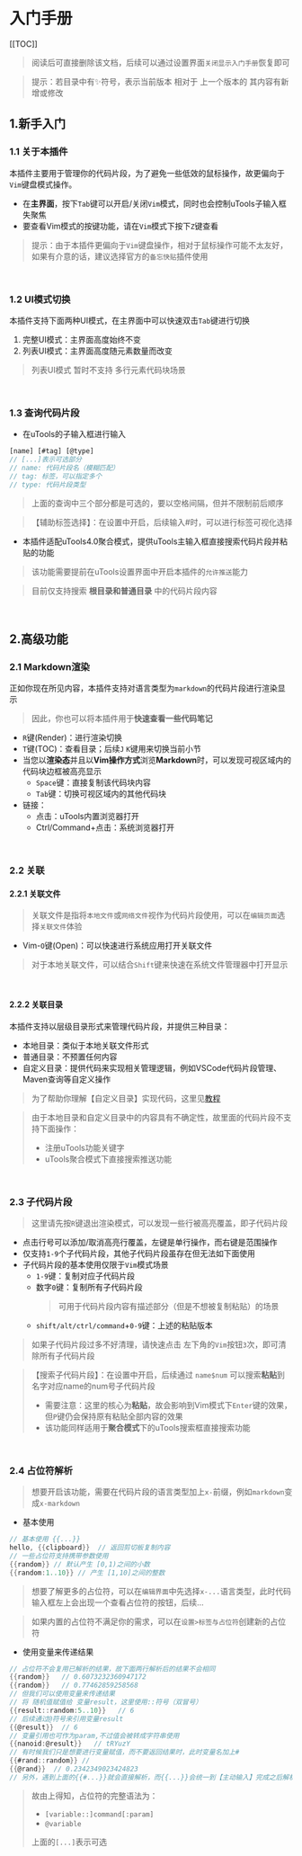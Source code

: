 # 入门手册

[[TOC]]


> 阅读后可直接删除该文档，后续可以通过设置界面`关闭显示入门手册`恢复即可

> 提示：若目录中有✨符号，表示当前版本 相对于 上一个版本的 其内容有新增或修改



## 1.新手入门

### 1.1 关于本插件

本插件主要用于管理你的代码片段，为了避免一些低效的鼠标操作，故更偏向于`Vim`键盘模式操作。
- 在**主界面**，按下`Tab`键可以开启/关闭`Vim`模式，同时也会控制uTools子输入框失聚焦
-  要查看Vim模式的按键功能，请在`Vim`模式下按下`Z`键查看
> 提示：由于本插件更偏向于`Vim`键盘操作，相对于鼠标操作可能不太友好，如果有介意的话，建议选择官方的`备忘快贴`插件使用

<br/>

### 1.2 UI模式切换

本插件支持下面两种UI模式，在主界面中可以快速双击`Tab`键进行切换

1. 完整UI模式：主界面高度始终不变
2. 列表UI模式：主界面高度随元素数量而改变
> 列表UI模式 暂时不支持 多行元素代码块场景

<br/>

### 1.3 查询代码片段

- 在uTools的子输入框进行输入

```js
[name] [#tag] [@type]
// [...]表示可选部分
// name: 代码片段名（模糊匹配）
// tag: 标签，可以指定多个
// type: 代码片段类型
```

> 上面的查询中三个部分都是可选的，要以空格间隔，但并不限制前后顺序

> 【辅助标签选择】：在设置中开启，后续输入#时，可以进行标签可视化选择

- 本插件适配uTools4.0聚合模式，提供uTools主输入框直接搜索代码片段并粘贴的功能
> 该功能需要提前在uTools设置界面中开启本插件的`允许推送`能力

> 目前仅支持搜索 **根目录和普通目录** 中的代码片段内容

<br/>

## 2.高级功能

### 2.1 Markdown渲染
正如你现在所见内容，本插件支持对语言类型为`markdown`的代码片段进行渲染显示
> 因此，你也可以将本插件用于**快速查看一些代码笔记**
- `R`键(Render)：进行渲染切换
- `T`键(TOC)：查看目录；后续`J` `K`键用来切换当前小节
- 当您以**渲染态**并且以**Vim操作方式**浏览**Markdown**时，可以发现可视区域内的代码块边框被高亮显示
  - `Space`键：直接复制该代码块内容
  - `Tab`键：切换可视区域内的其他代码块
- 链接：
  - 点击：uTools内置浏览器打开
  - Ctrl/Command+点击：系统浏览器打开

<br/>

### 2.2 关联

#### 2.2.1 关联文件
> 关联文件是指将`本地文件`或`网络文件`视作为代码片段使用，可以在`编辑页面`选择`关联文件`体验

- Vim-`O`键(Open)：可以快速进行系统应用打开关联文件
> 对于本地关联文件，可以结合`Shift`键来快速在系统文件管理器中打开显示

<br/>

#### 2.2.2 关联目录
本插件支持以层级目录形式来管理代码片段，并提供三种目录：
- 本地目录：类似于本地关联文件形式
- 普通目录：不预置任何内容
- 自定义目录：提供代码来实现相关管理逻辑，例如VSCode代码片段管理、Maven查询等自定义操作
> 为了帮助你理解【自定义目录】实现代码，这里见[教程](https://flowus.cn/share/87c95fcc-e9f2-420d-a6d3-6578cd424e58)

> 由于本地目录和自定义目录中的内容具有不确定性，故里面的代码片段不支持下面操作：
> - 注册uTools功能关键字
> - uTools聚合模式下直接搜索推送功能

<br/>


### 2.3 子代码片段

> 这里请先按`R`键退出渲染模式，可以发现一些行被高亮覆盖，即子代码片段

 - 点击行号可以添加/取消高亮行覆盖，左键是单行操作，而右键是范围操作
 - 仅支持`1-9`个子代码片段，其他子代码片段虽存在但无法如下面使用
 - 子代码片段的基本使用仅限于`Vim`模式场景
   - `1-9`键：复制对应子代码片段
   - 数字`0`键：复制所有子代码片段
        >   可用于代码片段内容有描述部分（但是不想被复制粘贴）的场景
   - `shift/alt/ctrl/command`+`0-9`键：上述的粘贴版本

> 如果子代码片段过多不好清理，请快速点击 左下角的`Vim`按钮`3`次，即可清除所有子代码片段

> 【搜索子代码片段】：在设置中开启，后续通过 `name$num` 可以搜索**粘贴**到 名字对应name的num号子代码片段
> - 需要注意：这里的核心为**粘贴**，故会影响到Vim模式下`Enter`键的效果，但`P`键仍会保持原有粘贴全部内容的效果
> - 该功能同样适用于**聚合模式**下的uTools搜索框直接搜索功能

<br/>

### 2.4 占位符解析

> 想要开启该功能，需要在代码片段的语言类型加上`x-`前缀，例如`markdown`变成`x-markdown`

- 基本使用

```groovy
// 基本使用 {{...}}
hello, {{clipboard}}  // 返回剪切板复制内容
// 一些占位符支持携带参数使用
{{random}} // 默认产生 [0,1)之间的小数
{{random:1..10}} // 产生 [1,10]之间的整数
```
> 想要了解更多的占位符，可以在`编辑界面`中先选择`x-...`语言类型，此时代码输入框左上会出现一个查看占位符的按钮，后续...

> 如果内置的占位符不满足你的需求，可以在`设置>标签与占位符`创建新的占位符
- 使用变量来传递结果
```groovy
// 占位符不会复用已解析的结果，故下面两行解析后的结果不会相同
{{random}}   // 0.6073232360947172 
{{random}}   // 0.77462859258568
// 但我们可以使用变量来传递结果
// 将 随机值赋值给 变量result，这里使用::符号（双冒号）
{{result::random:5..10}}   // 6
// 后续通过@符号来引用变量result
{{@result}}  // 6
// 变量引用也可作为param,不过值会被转成字符串使用
{{nanoid:@result}}   // tRYuzY
// 有时候我们只是想要进行变量赋值，而不要返回结果时，此时变量名加上#
{{#rand::random}} //
{{@rand}}  // 0.2342349023424823
// 另外，遇到上面的{{#...}}就会直接解析，而{{...}}会统一到【主动输入】完成之后解析
```
> 故由上得知，占位符的完整语法为：
> - `[variable::]command[:param]`
> - `@variable`
> 
> 上面的`[...]`表示可选
<br/>
